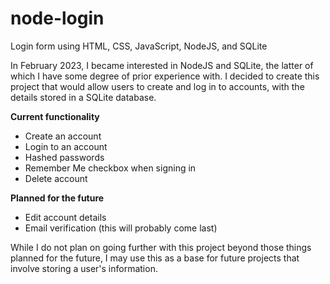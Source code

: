 # node-login
Login form using HTML, CSS, JavaScript, NodeJS, and SQLite

In February 2023, I became interested in NodeJS and SQLite, the latter of which I have some degree of prior experience with. I decided to create this project that would allow users to create and log in to accounts, with the details stored in a SQLite database. 

**Current functionality**

* Create an account
* Login to an account
* Hashed passwords
* Remember Me checkbox when signing in
* Delete account

**Planned for the future**

* Edit account details
* Email verification (this will probably come last)

While I do not plan on going further with this project beyond those things planned for the future, I may use this as a base for future projects that involve storing a user's information.
